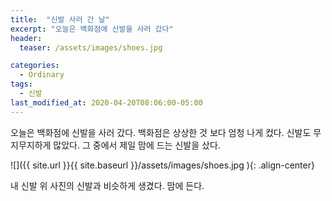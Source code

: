 ```yaml
---
title:  "신발 사러 간 날"
excerpt: "오늘은 백화점에 신발을 사러 갔다"
header:
  teaser: /assets/images/shoes.jpg

categories:
  - Ordinary
tags:
  - 신발
last_modified_at: 2020-04-20T08:06:00-05:00
---
```


오늘은 백화점에 신발을 사러 갔다. 백화점은 상상한 것 보다 엄청 나게 컸다.
신발도 무지무지하게 많았다. 그 중에서 제일 맘에 드는 신발을 샀다.

![]({{ site.url }}{{ site.baseurl }}/assets/images/shoes.jpg   ){: .align-center}

내 신발 위 사진의 신발과 비슷하게 생겼다. 맘에 든다.